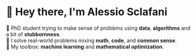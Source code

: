 # 👋 Hey there, I'm Alessio Sclafani

📍 PhD student trying to make sense of problems using **data**, **algorithms** and a bit of **stubbornness**.  
🧠 I solve real-world problems mixing **math**, **code**, and **common sense**.  
🧰 My toolbox: **machine learning** and **mathematical optimization**.   

